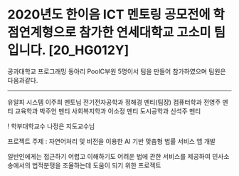 # 2020년도 한이음 ICT 멘토링 공모전에 학점연계형으로 참가한 연세대학교 고소미 팀입니다. [20_HG012Y]

공과대학교 프로그래밍 동아리 PoolC부원 5명이서 팀을 만들어 참가하였으며 팀원은 다음과같다.

----------------------------------------------------------
유알피 시스템   이주희 멘토님
전기전자공학과  정해경 멘티(팀장)
컴퓨터학과      전영주 멘티
교육학과        박주언 멘티
사회복지학과    이소정 멘티
도시공학과      신석주 멘티

! 학부대학교수 나정은 지도교수님

프로젝트 주제 : 자연어처리 및 비전을 이용한 AI 기반 맞춤형 법률 서비스 앱 개발

일반인에게는 접근하기 어렵고 이해하기도 어려운 법에 관한 서비스를 제공하여 민사소송에서의 법적분쟁을 조율하는데 도움이 되기 위한 프로젝트

